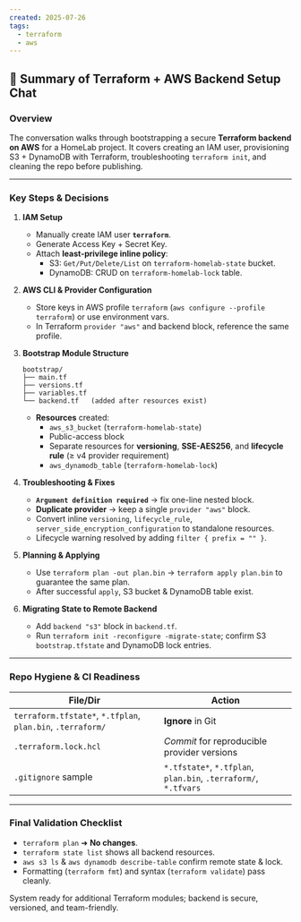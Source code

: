 ```yaml
---
created: 2025-07-26
tags:
  - terraform
  - aws
---
```


## 📝 Summary of Terraform + AWS Backend Setup Chat

### Overview

The conversation walks through bootstrapping a secure **Terraform backend on AWS** for a HomeLab project. It covers creating an IAM user, provisioning S3 + DynamoDB with Terraform, troubleshooting `terraform init`, and cleaning the repo before publishing.

---

### Key Steps & Decisions

1. **IAM Setup**
   - Manually create IAM user **`terraform`**.
   - Generate Access Key + Secret Key.
   - Attach **least-privilege inline policy**:
     - S3: `Get/Put/Delete/List` on `terraform-homelab-state` bucket.
     - DynamoDB: CRUD on `terraform-homelab-lock` table.

2. **AWS CLI & Provider Configuration**
   - Store keys in AWS profile `terraform` (`aws configure --profile terraform`) or use environment vars.
   - In Terraform `provider "aws"` and backend block, reference the same profile.

3. **Bootstrap Module Structure**
   ```
   bootstrap/
   ├── main.tf
   ├── versions.tf
   ├── variables.tf
   └── backend.tf   (added after resources exist)
   ```
   - **Resources** created:
     - `aws_s3_bucket` (`terraform-homelab-state`)
     - Public-access block
     - Separate resources for **versioning**, **SSE-AES256**, and **lifecycle rule** (≥ v4 provider requirement)
     - `aws_dynamodb_table` (`terraform-homelab-lock`)

4. **Troubleshooting & Fixes**
   - **`Argument definition required`** → fix one-line nested block.
   - **Duplicate provider** → keep a single `provider "aws"` block.
   - Convert inline `versioning`, `lifecycle_rule`, `server_side_encryption_configuration` to standalone resources.
   - Lifecycle warning resolved by adding `filter { prefix = "" }`.

5. **Planning & Applying**
   - Use `terraform plan -out plan.bin` → `terraform apply plan.bin` to guarantee the same plan.
   - After successful `apply`, S3 bucket & DynamoDB table exist.

6. **Migrating State to Remote Backend**
   - Add `backend "s3"` block in `backend.tf`.
   - Run `terraform init -reconfigure -migrate-state`; confirm S3 `bootstrap.tfstate` and DynamoDB lock entries.

---

### Repo Hygiene & CI Readiness

| File/Dir                                                    | Action                                                          |
| ----------------------------------------------------------- | --------------------------------------------------------------- |
| `terraform.tfstate*`, `*.tfplan`, `plan.bin`, `.terraform/` | **Ignore** in Git                                               |
| `.terraform.lock.hcl`                                       | *Commit* for reproducible provider versions                     |
| `.gitignore` sample                                         | `*.tfstate*`, `*.tfplan`, `plan.bin`, `.terraform/`, `*.tfvars` |

---

### Final Validation Checklist

- `terraform plan` ➜ **No changes**.
- `terraform state list` shows all backend resources.
- `aws s3 ls` & `aws dynamodb describe-table` confirm remote state & lock.
- Formatting (`terraform fmt`) and syntax (`terraform validate`) pass cleanly.

System ready for additional Terraform modules; backend is secure, versioned, and team-friendly.
